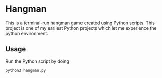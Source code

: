 # Hangman
This is a terminal-run hangman game created using Python scripts. This project is one of my earliest Python projects which let me experience the python environment. 

## Usage
Run the Python script by doing
```
python3 hangman.py
```
